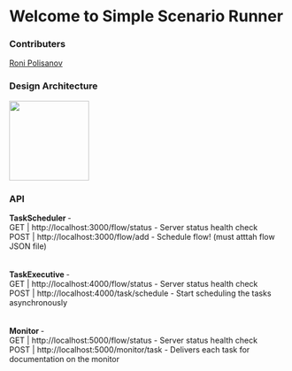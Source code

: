 # Welcome to Simple Scenario Runner

### Contributers
 [Roni Polisanov](https://github.com/RoniPolisanov)<br>

### Design Architecture
<img src="https://i.ibb.co/27xNw76/Task-Manager-1.png" width="144px"><br>

### API
<b> TaskScheduler </b> - <br>
GET | http://localhost:3000/flow/status - Server status health check <br>
POST | http://localhost:3000/flow/add - Schedule flow! (must atttah flow JSON file) <br> <br> <br>
<b> TaskExecutive </b> - <br>
GET | http://localhost:4000/flow/status - Server status health check <br>
POST | http://localhost:4000/task/schedule - Start scheduling the tasks asynchronously <br> <br> <br>
<b> Monitor </b> - <br>
GET | http://localhost:5000/flow/status - Server status health check <br>
POST | http://localhost:5000/monitor/task - Delivers each task for documentation on the monitor <br>
